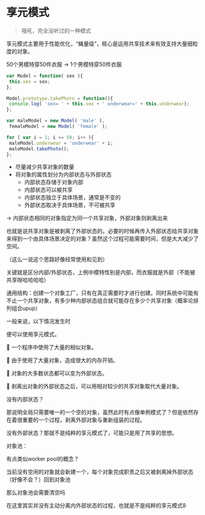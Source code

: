 # 享元模式

> 哦吼，完全没听过的一种模式

享元模式主要用于性能优化，“蝇量级”，核心是运用共享技术来有效支持大量细粒度的对象。



50个男模特穿50件衣服 -> 1个男模特穿50件衣服

```js
var Model = function( sex ){ 
 this.sex = sex; 
};

Model.prototype.takePhoto = function(){ 
 console.log( 'sex= ' + this.sex + ' underwear=' + this.underwear); 
};

var maleModel = new Model( 'male' ), 
 femaleModel = new Model( 'female' );

for ( var i = 1; i <= 50; i++ ){ 
 maleModel.underwear = 'underwear' + i; 
 maleModel.takePhoto(); 
};
```



- 尽量减少共享对象的数量
- 将对象的属性划分为内部状态与外部状态
  - 内部状态存储于对象内部
  - 内部状态可以被共享
  - 内部状态独立于具体场景，通常是不变的
  - 外部状态取决于具体场景，不可被共享

-> 内部状态相同的对象指定为同一个共享对象，外部对象则剥离出来

也就是说共享对象是被剥离了外部状态的。必要的时候再传入外部状态给共享对象来得到一个由具体场景决定的对象？虽然这个过程可能需要时间，但是大大减少了空间。

（这么一说这个思路好像经常使用和见到）

关键就是区分内部/外部状态，上例中模特性别是内部，而衣服就是外部（不能被共享呀哈哈哈哈）



通用结构：创建一个对象工厂，只有在真正需要时才进行创建。同时系统中可能有不止一个共享对象，有多少种内部状态组合就可能存在多少个共享对象（概率论排列组合upup）

一般来说，以下情况发生时

便可以使用享元模式。

 一个程序中使用了大量的相似对象。

 由于使用了大量对象，造成很大的内存开销。

 对象的大多数状态都可以变为外部状态。

 剥离出对象的外部状态之后，可以用相对较少的共享对象取代大量对象。



没有内部状态？

那说明全局只需要唯一的一个空的对象，虽然此时有点像单例模式了？但是依然存在着很重要的一个过程，剥离外部对象与重新组装的过程。



没有外部状态？那就不是纯粹的享元模式了，可能只是用了共享的思想。



对象池：

有点类似worker pool的概念？

当前没有空闲的对象就会新建一个，每个对象完成职责之后又被剥离掉外部状态（好像不会？）回到对象池

那么对象池会需要清空吗

在这里其实并没有主动分离内外部状态的过程，也就是不是纯粹的享元模式8

